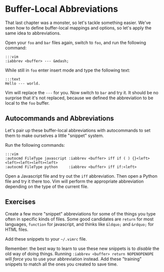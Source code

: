 Buffer-Local Abbreviations
==========================

That last chapter was a monster, so let's tackle something easier.  We've seen
how to define buffer-local mappings and options, so let's apply the same idea to
abbreviations.

Open your `foo` and `bar` files again, switch to `foo`, and run the following
command:

    :::vim
    :iabbrev <buffer> --- &mdash;

While still in `foo` enter insert mode and type the following text:

    :::text
    Hello --- world.

Vim will replace the `---` for you.  Now switch to `bar` and try it.  It should
be no surprise that it's not replaced, because we defined the abbreviation to be
local to the `foo` buffer.

Autocommands and Abbreviations
------------------------------

Let's pair up these buffer-local abbreviations with autocommands to set them to
make ourselves a little "snippet" system.

Run the following commands:

    :::vim
    :autocmd FileType javascript :iabbrev <buffer> iff if ( ) {}<left><left><left><left><left>
    :autocmd FileType python     :iabbrev <buffer> iff if:<left>

Open a Javascript file and try out the `iff` abbreviation.  Then open a Python
file and try it there too.  Vim will perform the appropriate abbreviation
depending on the type of the current file.

Exercises
---------

Create a few more "snippet" abbreviations for some of the things you type often
in specific kinds of files.  Some good candidates are `return` for most
languages, `function` for javascript, and thinks like `&ldquo;` and `&rdquo;`
for HTML files.

Add these snippets to your `~/.vimrc` file.

Remember: the best way to learn to use these new snippets is to *disable* the
old way of doing things.  Running `:iabbrev <buffer> return NOPENOPENOPE` will
*force* you to use your abbreviation instead.  Add these "training" snippets to
match all the ones you created to save time.

